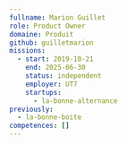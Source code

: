 ```yaml
---
fullname: Marion Guillet
role: Product Owner
domaine: Produit
github: guilletmarion
missions:
  - start: 2019-10-21
    end: 2025-06-30
    status: independent
    employer: UT7
    startups:
      - la-bonne-alternance
previously:
  - la-bonne-boite
competences: []
---
```

